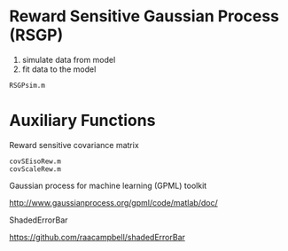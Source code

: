 #  Reward Sensitive Gaussian Process (RSGP)

  1) simulate data from model 
  2) fit data to the model

  	RSGPsim.m


# Auxiliary Functions

Reward sensitive covariance matrix

  	covSEisoRew.m
    covScaleRew.m

Gaussian process for machine learning (GPML) toolkit

http://www.gaussianprocess.org/gpml/code/matlab/doc/

ShadedErrorBar

https://github.com/raacampbell/shadedErrorBar
